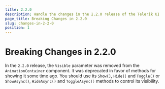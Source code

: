 ```yaml
---
title: 2.2.0
description: Handle the changes in the 2.2.0 release of the Telerik UI for Blazor components.
page_title: Breaking Changes in 2.2.0
slug: changes-in-2-2-0
position: 1
---
```


# Breaking Changes in 2.2.0

In the `2.2.0` release, the `Visible` parameter was removed from the `AnimationContainer` component. It was deprecated in favor of methods for showing it some time ago. You should use its `Show()`, `Hide()` and `Toggle()` or `ShowAsync()`, `HideAsync()` and `ToggleAsync()` methods to control its visibility.
